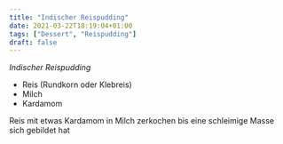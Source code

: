```yaml
---
title: "Indischer Reispudding"
date: 2021-03-22T18:19:04+01:00
tags: ["Dessert", "Reispudding"]
draft: false
---
```


*Indischer Reispudding*

- Reis (Rundkorn oder Klebreis)
- Milch
- Kardamom

Reis mit etwas Kardamom in Milch zerkochen bis eine schleimige Masse sich gebildet hat

